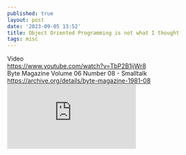 ```yaml
---
published: true
layout: post
date: '2023-09-05 13:52'
title: Object Oriented Programming is not what I thought
tags: misc 
---
```

Video  
<https://www.youtube.com/watch?v=TbP2B1ijWr8>  
Byte Magazine Volume 06 Number 08 - Smalltalk  
<https://archive.org/details/byte-magazine-1981-08>  
![image](https://ia802606.us.archive.org/BookReader/BookReaderImages.php?zip=/18/items/byte-magazine-1981-08/1981_08_BYTE_06-08_Smalltalk_jp2.zip&file=1981_08_BYTE_06-08_Smalltalk_jp2/1981_08_BYTE_06-08_Smalltalk_0000.jp2&id=byte-magazine-1981-08&scale=2&rotate=0)
